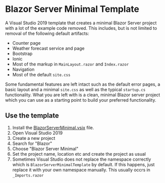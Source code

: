 # Blazor Server Minimal Template
A Visual Studio 2019 template that creates a minimal Blazor Server project with a lot of the example code removed. This includes, but is not limited to removal of the following default artifacts:
- Counter page
- Weather forecast service and page
- Bootstrap
- Ionic
- Most of the markup in `MainLayout.razor` and `Index.razor` 
- Navigation
- Most of the default `site.css`

Some fundamental features are left intact such as the default error pages, a basic layout and a minimal `site.css` as well as the typical `startup.cs` functionality. What you are left with is a clean, minimal Blazor server project which you can use as a starting point to build your preferred functionality.

## Use the template
1. Install the [BlazorServerMinimal.vsix](BlazorServerMinimal.vsix) file.
2. Open Visual Studio 2019
3. Create a new project
4. Search for "Blazor"
5. Choose "Blazor Server Minimal"
6. Set the project name, location etc and create the project as usual
7. Sometimes Visual Studio does not replace the namespace correctly which is `BlazorServerMinimalTemplate` by default. If this happens, just replace it with your own namespace manually. This usually occrs in `_Imports.razor`
